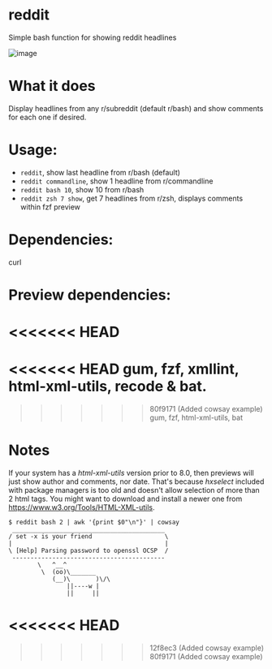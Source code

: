 # reddit
Simple bash function for showing reddit headlines

![image](https://user-images.githubusercontent.com/93226/192123132-02697cc2-ad50-4459-a615-831c2b046051.png)

# What it does
Display headlines from any r/subreddit (default r/bash) and show comments for each one if desired.

# Usage: 
- `reddit`, show last headline from r/bash (default)
- `reddit commandline`, show 1 headline from r/commandline
- `reddit bash 10`, show 10 from r/bash
- `reddit zsh 7 show`, get 7 headlines from r/zsh, displays comments within fzf preview 

# Dependencies: 
curl

# Preview dependencies: 
<<<<<<< HEAD
=======
<<<<<<< HEAD
gum, fzf, xmllint, html-xml-utils, recode & bat. 
=======
>>>>>>> 80f9171 (Added cowsay example)
gum, fzf, html-xml-utils, bat

# Notes
If your system has a *html-xml-utils* version prior to 8.0, then previews will just show author and comments, nor date.
That's because *hxselect* included with package managers is too old and doesn't allow selection of more than 2 html tags.
You might want to download and install a newer one from https://www.w3.org/Tools/HTML-XML-utils.

```
$ reddit bash 2 | awk '{print $0"\n"}' | cowsay
 __________________________________________
/ set -x is your friend                    \
|                                          |
\ [Help] Parsing password to openssl OCSP  /
 ------------------------------------------
        \   ^__^
         \  (oo)\_______
            (__)\       )\/\
                ||----w |
                ||     ||
```
<<<<<<< HEAD
=======
>>>>>>> 12f8ec3 (Added cowsay example)
>>>>>>> 80f9171 (Added cowsay example)
